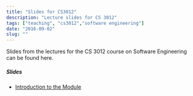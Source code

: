 ```yaml
---
title: "Slides for CS3012"
description: "Lecture slides for CS 3012"
tags: ["teaching", "cs3012","software engineering"]
date: "2016-09-02"
slug: ""
---
```


Slides from the lectures for the CS 3012 course on Software Engineering can be 
found here.
<!--more-->

##### Slides

* [Introduction to the Module](/slides/01-introduction.pdf)
